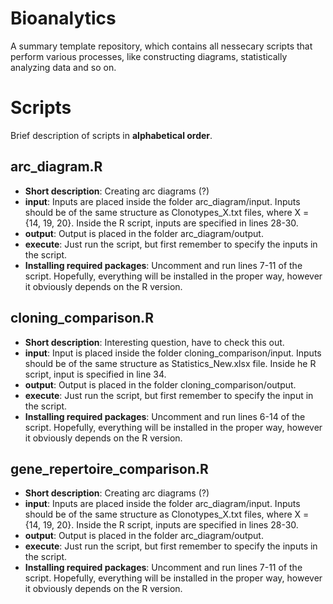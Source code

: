 # Bioanalytics
A summary template repository, which contains all nessecary scripts that perform various processes, like constructing diagrams, statistically analyzing data and so on.

# Scripts
Brief description of scripts in **alphabetical order**. 

## arc_diagram.R
- **Short description**: Creating arc diagrams (?)
- **input**: Inputs are placed inside the folder arc_diagram/input. Inputs should be of the same structure as Clonotypes_X.txt files, where X = {14, 19, 20}. Inside      the R script, inputs are specified in lines 28-30.   
- **output**: Output is placed in the folder arc_diagram/output.
- **execute**: Just run the script, but first remember to specify the inputs in the script.
- **Installing required packages**: Uncomment and run lines 7-11 of the script. Hopefully, everything will be installed in the proper way, however it obviously depends on the R version.

## cloning_comparison.R
- **Short description**: Interesting question, have to check this out.
- **input**: Input is placed inside the folder cloning_comparison/input. Inputs should be of the same structure as Statistics_New.xlsx file. Inside he R script, input is specified in line 34.   
- **output**: Output is placed in the folder cloning_comparison/output.
- **execute**: Just run the script, but first remember to specify the input in the script.
- **Installing required packages**: Uncomment and run lines 6-14 of the script. Hopefully, everything will be installed in the proper way, however it obviously depends on the R version.

## gene_repertoire_comparison.R
- **Short description**: Creating arc diagrams (?)
- **input**: Inputs are placed inside the folder arc_diagram/input. Inputs should be of the same structure as Clonotypes_X.txt files, where X = {14, 19, 20}. Inside      the R script, inputs are specified in lines 28-30.   
- **output**: Output is placed in the folder arc_diagram/output.
- **execute**: Just run the script, but first remember to specify the inputs in the script.
- **Installing required packages**: Uncomment and run lines 7-11 of the script. Hopefully, everything will be installed in the proper way, however it obviously depends on the R version.
